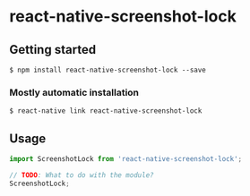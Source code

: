# react-native-screenshot-lock

## Getting started

`$ npm install react-native-screenshot-lock --save`

### Mostly automatic installation

`$ react-native link react-native-screenshot-lock`

## Usage
```javascript
import ScreenshotLock from 'react-native-screenshot-lock';

// TODO: What to do with the module?
ScreenshotLock;
```
